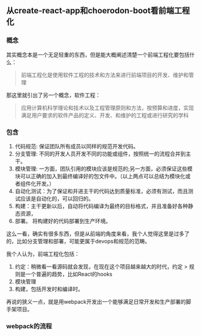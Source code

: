 ## 从create-react-app和choerodon-boot看前端工程化

### 概念

其实概念本是一个无足轻重的东西，但是能大概阐述清楚一个前端工程化要包括什么：

> 前端工程化是使用软件工程的技术和方法来进行前端项目的开发、维护和管理

那这里就引出了另一个概念，软件工程：

> 应用计算机科学理论和技术以及工程管理原则和方法，按预算和进度，实现满足用户要求的软件产品的定义、开发、和维护的工程或进行研究的学科

### 包含

1. 代码规范: 保证团队所有成员以同样的规范开发代码。
2. 分支管理: 不同的开发人员开发不同的功能或组件，按照统一的流程合并到主干。
3. 模块管理: 一方面，团队引用的模块应该是规范的;另一方面，必须保证这些模块可以正确的加入到最终编译好的包文件中。（以上两点可以总结为模块化或者组件化开发。）
4. 自动化测试：为了保证和并进主干的代码达到质量标准，必须有测试，而且测试应该是自动化的，可以回归的。
5. 构建：主干更新以后，自动将代码编译为最终的目标格式，并且准备好各种静态资源，
6. 部署。 将构建好的代码部署到生产环境。

这么一看，确实有很多东西，但是从前端的角度来看，我个人觉得这里是过多了的，比如分支管理和部署，可能更属于devops和规范的范畴。

我个人认为，前端工程化包括：

1. 约定：稍微看一看源码就会发现，在现在这个项目越来越大的时代，约定 > 规则是一个普遍的趋势，比如React的hooks
2. 模块管理
3. 构建，包括开发时和编译时。

再说的狭义一点，就是用webpack开发出一个能够满足日常开发和生产部署的脚手架项目。

### webpack的流程

